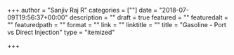 +++
author = "Sanjiv Raj R"
categories = [""]
date = "2018-07-09T19:56:37+00:00"
description = ""
draft = true
featured = ""
featuredalt = ""
featuredpath = ""
format = ""
link = ""
linktitle = ""
title = "Gasoline - Port vs Direct Injection"
type = "itemized"

+++
